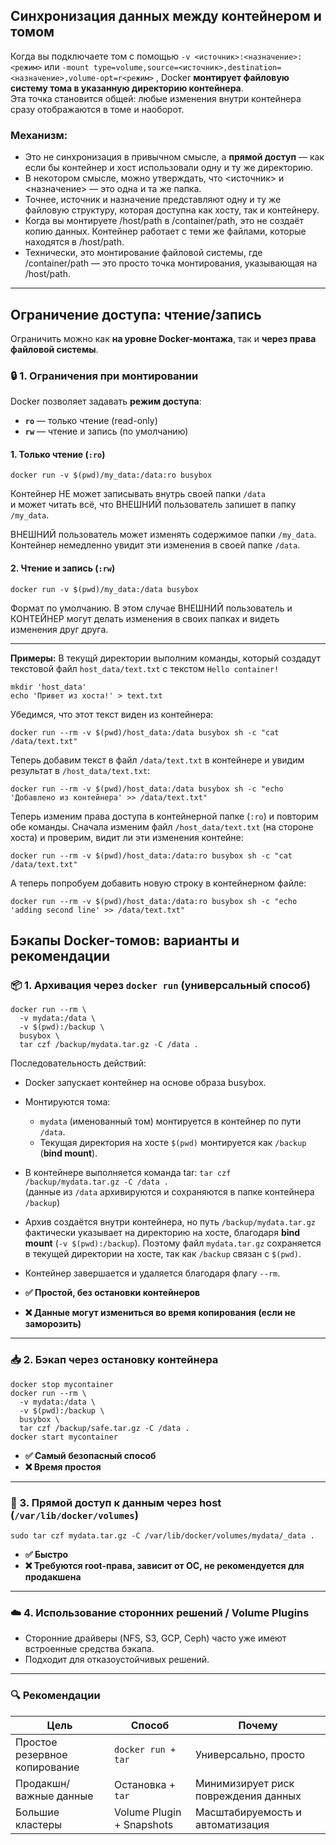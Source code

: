 ## Синхронизация данных между контейнером и томом

Когда вы подключаете том с помощью `-v <источник>:<назначение>:<режим>` или `-mount type=volume,source=<источник>,destination=<назначение>,volume-opt=r<режим>` , Docker **монтирует файловую систему тома в указанную директорию контейнера**.  
Эта точка становится общей: любые изменения внутри контейнера сразу отображаются в томе и наоборот.

### Механизм:
- Это не синхронизация в привычном смысле, а **прямой доступ** — как если бы контейнер и хост использовали одну и ту же директорию.
- В некотором смысле, можно утверждать, что <источник> и <назначение> — это одна и та же папка.
- Точнее, источник и назначение представляют одну и ту же файловую структуру, которая доступна как хосту, так и контейнеру. 
- Когда вы монтируете /host/path в /container/path, это не создаёт копию данных. Контейнер работает с теми же файлами, которые находятся в /host/path. 
- Технически, это монтирование файловой системы, где /container/path — это просто точка монтирования, указывающая на /host/path.

---

## Ограничение доступа: чтение/запись

Ограничить можно как **на уровне Docker-монтажа**, так и **через права файловой системы**.

### 🔒 1. Ограничения при монтировании

Docker позволяет задавать **режим доступа**:

- **`ro`** — только чтение (read-only)
- **`rw`** — чтение и запись (по умолчанию)



#### 1. Только чтение (`:ro`)
```
docker run -v $(pwd)/my_data:/data:ro busybox
```
Контейнер НЕ может записывать внутрь своей папки `/data`   
и может читать всё, что ВНЕШНИЙ пользователь запишет в папку `/my_data`.

ВНЕШНИЙ пользователь может изменять содержимое папки  `/my_data`.
Контейнер немедленно увидит эти изменения в своей папке `/data`.

#### 2. Чтение и запись (`:rw`)

```
docker run -v $(pwd)/my_data:/data busybox
```
Формат по умолчанию.
В этом случае ВНЕШНИЙ пользователь и КОНТЕЙНЕР могут делать изменения в своих папках и видеть изменения друг друга.

---

**Примеры:**
В текущй директории выполним команды, который создадут текстовой файл `host_data/text.txt` с текстом `Hello container!`
```
mkdir 'host_data'
echo 'Привет из хоста!' > text.txt
```
Убедимся, что этот текст виден из контейнера:
```
docker run --rm -v $(pwd)/host_data:/data busybox sh -c "cat /data/text.txt"
```
Теперь добавим текст в файл `/data/text.txt` в контейнере и увидим результат в `/host_data/text.txt`:

```
docker run --rm -v $(pwd)/host_data:/data busybox sh -c "echo 'Добавлено из контейнера' >> /data/text.txt"
```

Теперь изменим права доступа в контейнерной папке (`:ro`) и повторим обе команды.
Сначала изменим файл `/host_data/text.txt` (на стороне хоста) и проверим, видит ли эти изменения контейне:
```
docker run --rm -v $(pwd)/host_data:/data:ro busybox sh -c "cat /data/text.txt"
```

А теперь попробуем добавить новую строку в контейнерном файле:
```
docker run --rm -v $(pwd)/host_data:/data:ro busybox sh -c "echo 'adding second line' >> /data/text.txt"
```

## Бэкапы Docker-томов: варианты и рекомендации

### 📦 1. Архивация через `docker run` (универсальный способ)

```
docker run --rm \
  -v mydata:/data \
  -v $(pwd):/backup \
  busybox \
  tar czf /backup/mydata.tar.gz -C /data .
```
Последовательность действий:

- Docker запускает контейнер на основе образа busybox.
- Монтируются тома:
  - `mydata` (именованный том) монтируется в контейнер по пути `/data`.
  - Текущая директория на хосте `$(pwd)` монтируется как `/backup` (**bind mount**).
- В контейнере выполняется команда tar: `tar czf /backup/mydata.tar.gz -C /data .`  
  (данные из `/data` архивируются и сохраняются в папке контейнера `/backup`)
- Архив создаётся внутри контейнера, но путь `/backup/mydata.tar.gz` фактически указывает на директорию на хосте, благодаря **bind mount** (`-v $(pwd):/backup`). Поэтому файл `mydata.tar.gz` сохраняется в текущей директории на хосте, так как `/backup` связан с `$(pwd)`.
- Контейнер завершается и удаляется благодаря флагу `--rm`.

- **✅ Простой, без остановки контейнеров**
- **❌ Данные могут измениться во время копирования (если не заморозить)**

---

### 📥 2. Бэкап через остановку контейнера

```
docker stop mycontainer
docker run --rm \
  -v mydata:/data \
  -v $(pwd):/backup \
  busybox \
  tar czf /backup/safe.tar.gz -C /data .
docker start mycontainer
```

- **✅ Самый безопасный способ**
- **❌ Время простоя**

---

### 💾 3. Прямой доступ к данным через host (`/var/lib/docker/volumes`)

```
sudo tar czf mydata.tar.gz -C /var/lib/docker/volumes/mydata/_data .
```

- **✅ Быстро**
- **❌ Требуются root-права, зависит от ОС, не рекомендуется для продакшена**

---

### ☁️ 4. Использование сторонних решений / Volume Plugins

- Сторонние драйверы (NFS, S3, GCP, Ceph) часто уже имеют встроенные средства бэкапа.
- Подходит для отказоустойчивых решений.

---

### 🔍 Рекомендации

| Цель                       | Способ                     | Почему                             |
|----------------------------|----------------------------|-------------------------------------|
| Простое резервное копирование | `docker run + tar`         | Универсально, просто                |
| Продакшн/важные данные     | Остановка + `tar`          | Минимизирует риск повреждения данных |
| Большие кластеры           | Volume Plugin + Snapshots  | Масштабируемость и автоматизация    |
```

